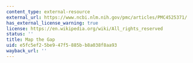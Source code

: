 ```yaml
---
content_type: external-resource
external_url: https://www.ncbi.nlm.nih.gov/pmc/articles/PMC4525371/
has_external_license_warning: true
license: https://en.wikipedia.org/wiki/All_rights_reserved
status: ''
title: Map the Gap
uid: e5fc5ef2-5be9-47f5-885b-b8a038f8aa93
wayback_url: ''
---
```

